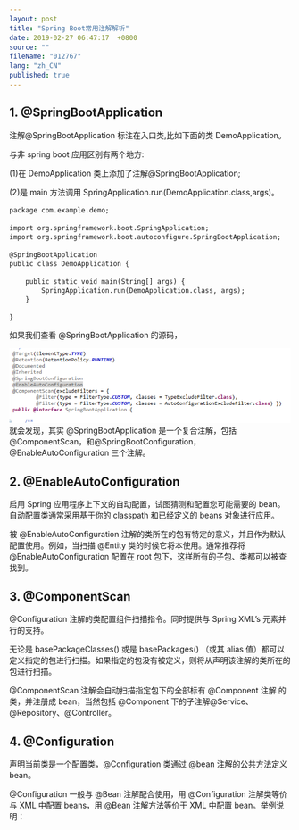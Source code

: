 ```yaml
---
layout: post
title: "Spring Boot常用注解解析"
date: 2019-02-27 06:47:17  +0800
source: ""
fileName: "012767"
lang: "zh_CN"
published: true
---
```


## 1. @SpringBootApplication

注解@SpringBootApplication 标注在入口类,比如下面的类 DemoApplication。

与非 spring boot 应用区别有两个地方:

(1)在 DemoApplication 类上添加了注解@SpringBootApplication;

(2)是 main 方法调用 SpringApplication.run(DemoApplication.class,args)。

```
package com.example.demo;

import org.springframework.boot.SpringApplication;
import org.springframework.boot.autoconfigure.SpringBootApplication;

@SpringBootApplication
public class DemoApplication {

	public static void main(String[] args) {
		SpringApplication.run(DemoApplication.class, args);
	}

}

```

如果我们查看 @SpringBootApplication 的源码，

![](2019-03-01-17-37-49.png)
就会发现，其实 @SpringBootApplication 是一个复合注解，包括@ComponentScan，和@SpringBootConfiguration，@EnableAutoConfiguration 三个注解。

## 2. @EnableAutoConfiguration

启用 Spring 应用程序上下文的自动配置，试图猜测和配置您可能需要的 bean。自动配置类通常采用基于你的 classpath 和已经定义的 beans 对象进行应用。

被 @EnableAutoConfiguration 注解的类所在的包有特定的意义，并且作为默认配置使用。例如，当扫描 @Entity 类的时候它将本使用。通常推荐将 @EnableAutoConfiguration 配置在 root 包下，这样所有的子包、类都可以被查找到。

## 3. @ComponentScan

@Configuration 注解的类配置组件扫描指令。同时提供与 Spring XML’s 元素并行的支持。

无论是 basePackageClasses() 或是 basePackages() （或其 alias 值）都可以定义指定的包进行扫描。如果指定的包没有被定义，则将从声明该注解的类所在的包进行扫描。

@ComponentScan 注解会自动扫描指定包下的全部标有 @Component 注解 的类，并注册成 bean，当然包括 @Component 下的子注解@Service、@Repository、@Controller。

## 4. @Configuration

声明当前类是一个配置类，@Configuration 类通过 @bean 注解的公共方法定义 bean。

@Configuration 一般与 @Bean 注解配合使用，用 @Configuration 注解类等价与 XML 中配置 beans，用 @Bean 注解方法等价于 XML 中配置 bean。举例说明：
